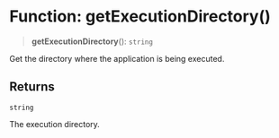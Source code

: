 # Function: getExecutionDirectory()

> **getExecutionDirectory**(): `string`

Get the directory where the application is being executed.

## Returns

`string`

The execution directory.
